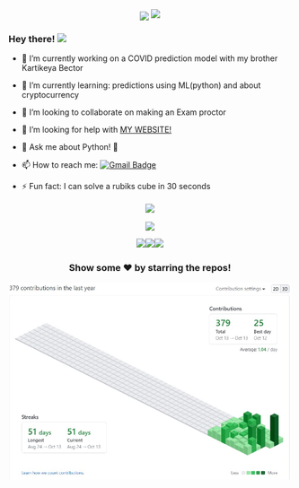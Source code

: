 <div align = "center">
  <img align="center" src= "https://github.com/VinayakBector2002/VinayakBector2002/blob/master/Vlogo.jpg" />
  <img src=https://github.com/VinayakBector2002/VinayakBector2002/blob/master/Hnet-image%20(3).gif width="667px">
 </div>
 <div align = "center"> 
</div>




### Hey there! <img src="https://media.giphy.com/media/hvRJCLFzcasrR4ia7z/giphy.gif" width="25px">

- 🔭 I’m currently working on a COVID prediction model with my brother Kartikeya Bector
- 🌱 I’m currently learning: predictions using ML(python) and about cryptocurrency 
- 👯 I’m looking to collaborate on making an Exam proctor
- 🤔 I’m looking for help with <a href = "https://vinayakbector2002.github.io/"> MY WEBSITE! </a>
- 💬 Ask me about Python! 🐍
- 📫 How to reach me: <a href ="mailto:bector.vinayak02@gmail.com">![Gmail Badge](https://img.shields.io/badge/-bector.vinayak02@gmail.com-c14438?style=flat-square&logo=Gmail&logoColor=white&link=mailto:bector.vinayak02@gmail.com)</a>

- ⚡ Fun fact: I can solve a rubiks cube in 30 seconds 

<div align = "center">
  <img align="center" src= "https://github-profile-trophy.vercel.app/?username=VinayakBector2002&theme=dracula&rank=S,AAA,AA,A&margin-w=10" />
</div>

<div align = "center">
  <p><img align="center" src="https://github-readme-stats.vercel.app/api/top-langs/?username=VinayakBector2002&theme=dark&layout=compact" /></p><p><img src="https://i.giphy.com/media/LMt9638dO8dftAjtco/200.webp" width="100"><img src="https://i.giphy.com/media/IdyAQJVN2kVPNUrojM/200.webp" width="100"><img src="https://i.giphy.com/media/KzJkzjggfGN5Py6nkT/200.webp" width="100"><!--<img src=https://media3.giphy.com/media/XAxylRMCdpbEWUAvr8/giphy.gif width="105"><img src=https://media4.giphy.com/media/fsEaZldNC8A1PJ3mwp/giphy.gif width="105">--></p>
</div>
<div align="center">

### Show some ❤️ by starring the repos!

</div>

<div align = "center">
  <img align="center" src= "https://github.com/VinayakBector2002/VinayakBector2002/blob/master/Contribution3D.jpg" />
</div>
